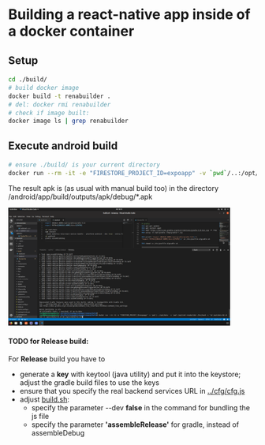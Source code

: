 # Building a react-native app inside of a docker container

## Setup
```sh
cd ./build/
# build docker image
docker build -t renabuilder .
# del: docker rmi renabuilder
# check if image built:
docker image ls | grep renabuilder
```
## Execute android build
```sh
# ensure ./build/ is your current directory
docker run --rm -it -e "FIRESTORE_PROJECT_ID=expoapp" -v `pwd`/..:/opt/data  -v `pwd`:/opt/cmd renabuilder /bin/bash -c "cd /opt/data && chmod +x /opt/cmd/build.sh && /opt/cmd/build.sh"
```
The result apk is (as usual with manual build too) in the directory<br>
/android/app/build/outputs/apk/debug/*.apk

<img src=../_res/containerized.build.png width="450px">

#### TODO for Release build:
For **Release** build you have to
* generate a **key** with keytool (java utility) and put it into the keystore;<br> adjust the gradle build files to use the keys
* ensure that you specify the real backend services URL in [../cfg/cfg.js](../cfg/cfg.js)
* adjust [build.sh](build.sh):
    * specify the parameter --dev **false** in the command for bundling the js file
    * specify the parameter **'assembleRelease'** for gradle, instead of assembleDebug

